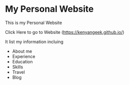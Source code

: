 # My Personal Website
This is my Personal Website

Click Here to go to Website (https://kenyangeek.github.io/)

It list my information incluing 

* About me
* Experience 
* Education
* Skills
* Travel
* Blog
